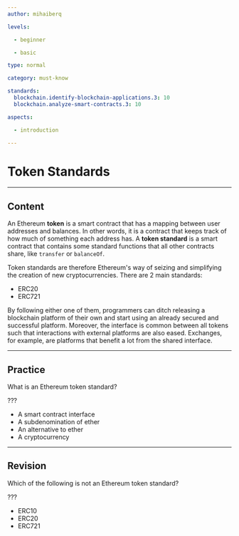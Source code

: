 ```yaml
---
author: mihaiberq

levels:

  - beginner

  - basic

type: normal

category: must-know

standards:
  blockchain.identify-blockchain-applications.3: 10
  blockchain.analyze-smart-contracts.3: 10

aspects:

  - introduction

---
```

# Token Standards

---
## Content

An Ethereum **token** is a smart contract that has a mapping between user addresses and balances. In other words, it is a contract that keeps track of how much of something each address has. A **token standard** is a smart contract that contains some standard functions that all other contracts share, like `transfer` or `balanceOf`.

Token standards are therefore Ethereum's way of seizing and simplifying the creation of new cryptocurrencies. There are 2 main standards:
- ERC20
- ERC721

By following either one of them, programmers can ditch releasing a blockchain platform of their own and start using an already secured and successful platform. Moreover, the interface is common between all tokens such that interactions with external platforms are also eased. Exchanges, for example, are platforms that benefit a lot from the shared interface.

---
## Practice

What is an Ethereum token standard?

???

* A smart contract interface
* A subdenomination of ether
* An alternative to ether
* A cryptocurrency

---
## Revision

Which of the following is not an Ethereum token standard?

???

* ERC10
* ERC20
* ERC721
